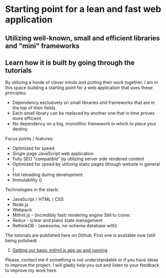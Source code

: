 # Starting point for a lean and fast web application
## Utilizing well-known, small and efficient libraries and "mini" frameworks
## Learn how it is built by going through the tutorials

By utilizing a horde of clever minds and putting their work together, I am in this space building a starting point for a web application that uses these principles:

- Dependency exclusively on small libraries and frameworks that are in the top of their fields
- Each small library can be replaced by another one  that in time proves more efficient
- No dependency on a big, monolithic framework in which to place your destiny

Focus points / features:
- Optimized for speed
- Single page JavaScript web application
- Fully SEO "compatible" by utilizing server side rendered content
- Optimized for speed by utilizing static pages (though website in general )
- Hot reloading during development
- Immutability () 

Technologies in the stack:

- JavaScript / HTML / CSS
- Node.js
- Webpack
- Mithril.js - (incredibly fast) rendering engine
Still to come:
- Redux - (clear and plain) state management
- RethinkDB - (awesome, no-schema database with) 

The tutorials are published here on Github. First one is available now (still being polished)

1) [Getting our basic mithril.js app up and running](http://tutorials.visionaryprogrammer.com/mithril-js-basic-application/)

Please, contact me if something is not understandable or if you have ideas to improve the project. I will gladly help you out and listen to your feedback to improve my work here.
